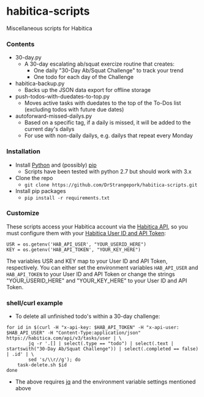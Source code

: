 # habitica-scripts
Miscellaneous scripts for Habitica

### Contents
- 30-day.py
    + A 30-day escalating ab/squat exercize routine that creates:
        * One daily "30-Day Ab/Squat Challenge" to track your trend
        * One todo for each day of the Challenge
- habitica-backup.py
    + Backs up the JSON data export for offline storage
- push-todos-with-duedates-to-top.py
    + Moves active tasks with duedates to the top of the To-Dos list (excluding todos with future due dates)
- autoforward-missed-dailys.py
    + Based on a specific tag, if a daily is missed, it will be added to the current day's dailys
    + For use with non-daily dailys, e.g. dailys that repeat every Monday

### Installation
- Install [Python](https://www.python.org/downloads/) and (possibly) [pip](https://pip.pypa.io/en/stable/installing/#do-i-need-to-install-pip)
    + Scripts have been tested with python 2.7 but should work with 3.x
- Clone the repo
    + `git clone https://github.com/DrStrangepork/habitica-scripts.git`
- Install pip packages
    + `pip install -r requirements.txt`

### Customize
These scripts access your Habitica account via the [Habitica API](https://habitica.com/apidoc/), so you must configure them with your [Habitica User ID and API Token](https://habitica.com/#/options/settings/api):
```
USR = os.getenv('HAB_API_USER', "YOUR_USERID_HERE")
KEY = os.getenv('HAB_API_TOKEN', "YOUR_KEY_HERE")
```

The variables USR and KEY map to your User ID and API Token, respectively. You can either set the environment variables `HAB_API_USER` and `HAB_API_TOKEN` to your User ID and API Token or change the strings "YOUR_USERID_HERE" and "YOUR_KEY_HERE" to your User ID and API Token.

### shell/curl example
- To delete all unfinished todo's within a 30-day challenge:
```
for id in $(curl -H "x-api-key: $HAB_API_TOKEN" -H "x-api-user: $HAB_API_USER" -H "Content-Type:application/json" https://habitica.com/api/v3/tasks/user | \
        jq -r '.[] | select(.type == "todo") | select(.text | startswith("30-Day Ab/Squat Challenge")) | select(.completed == false) | .id' | \
        sed 's/\\r//g'); do
    task-delete.sh $id
done
```
- The above requires [jq](https://stedolan.github.io/jq/) and the environment variable settings mentioned above

<!---
### To-do
1. Create authentication scheme similar to AWS CLI (for saving API keys)
2. Add task up/down scripts
--->
